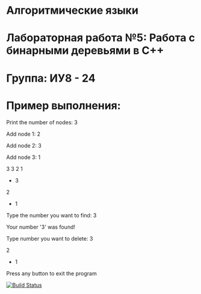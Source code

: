 # Алгоритмические языки
# Лабораторная работа №5: Работа с бинарными деревьями в C++
# Группа: ИУ8 - 24
# Пример выполнения:
Print the number of nodes: 3

Add node 1: 2

Add node 2: 3

Add node 3: 1

3 3 2 1

- 3

2
- 1

Type the number you want to find: 3

Your number '3' was found!

Type number you want to delete: 3

2
- 1

Press any button to exit the program

[![Build Status](https://travis-ci.org/sc929/2Lab-7.svg?branch=master)](https://travis-ci.org/sc929/2Lab-7)
